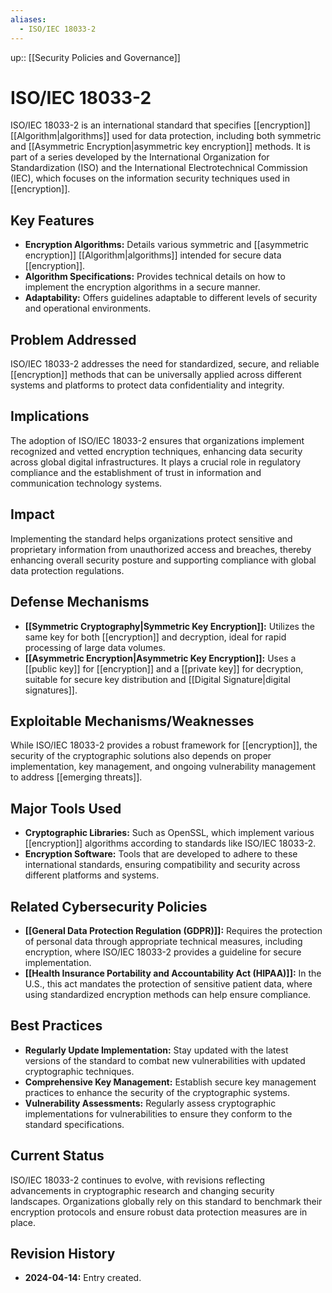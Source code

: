 ```yaml
---
aliases:
  - ISO/IEC 18033-2
---
```

up:: [[Security Policies and Governance]]
# ISO/IEC 18033-2

ISO/IEC 18033-2 is an international standard that specifies [[encryption]] [[Algorithm|algorithms]] used for data protection, including both symmetric and [[Asymmetric Encryption|asymmetric key encryption]] methods. It is part of a series developed by the International Organization for Standardization (ISO) and the International Electrotechnical Commission (IEC), which focuses on the information security techniques used in [[encryption]].

## Key Features

- **Encryption Algorithms:** Details various symmetric and [[asymmetric encryption]] [[Algorithm|algorithms]] intended for secure data [[encryption]].
- **Algorithm Specifications:** Provides technical details on how to implement the encryption algorithms in a secure manner.
- **Adaptability:** Offers guidelines adaptable to different levels of security and operational environments.

## Problem Addressed

ISO/IEC 18033-2 addresses the need for standardized, secure, and reliable [[encryption]] methods that can be universally applied across different systems and platforms to protect data confidentiality and integrity.

## Implications

The adoption of ISO/IEC 18033-2 ensures that organizations implement recognized and vetted encryption techniques, enhancing data security across global digital infrastructures. It plays a crucial role in regulatory compliance and the establishment of trust in information and communication technology systems.

## Impact

Implementing the standard helps organizations protect sensitive and proprietary information from unauthorized access and breaches, thereby enhancing overall security posture and supporting compliance with global data protection regulations.

## Defense Mechanisms

- **[[Symmetric Cryptography|Symmetric Key Encryption]]:** Utilizes the same key for both [[encryption]] and decryption, ideal for rapid processing of large data volumes.
- **[[Asymmetric Encryption|Asymmetric Key Encryption]]:** Uses a [[public key]] for [[encryption]] and a [[private key]] for decryption, suitable for secure key distribution and [[Digital Signature|digital signatures]].

## Exploitable Mechanisms/Weaknesses

While ISO/IEC 18033-2 provides a robust framework for [[encryption]], the security of the cryptographic solutions also depends on proper implementation, key management, and ongoing vulnerability management to address [[emerging threats]].

## Major Tools Used

- **Cryptographic Libraries:** Such as OpenSSL, which implement various [[encryption]] algorithms according to standards like ISO/IEC 18033-2.
- **Encryption Software:** Tools that are developed to adhere to these international standards, ensuring compatibility and security across different platforms and systems.

## Related Cybersecurity Policies

- **[[General Data Protection Regulation (GDPR)]]:** Requires the protection of personal data through appropriate technical measures, including encryption, where ISO/IEC 18033-2 provides a guideline for secure implementation.
- **[[Health Insurance Portability and Accountability Act (HIPAA)]]:** In the U.S., this act mandates the protection of sensitive patient data, where using standardized encryption methods can help ensure compliance.

## Best Practices

- **Regularly Update Implementation:** Stay updated with the latest versions of the standard to combat new vulnerabilities with updated cryptographic techniques.
- **Comprehensive Key Management:** Establish secure key management practices to enhance the security of the cryptographic systems.
- **Vulnerability Assessments:** Regularly assess cryptographic implementations for vulnerabilities to ensure they conform to the standard specifications.

## Current Status

ISO/IEC 18033-2 continues to evolve, with revisions reflecting advancements in cryptographic research and changing security landscapes. Organizations globally rely on this standard to benchmark their encryption protocols and ensure robust data protection measures are in place.

## Revision History

- **2024-04-14:** Entry created.